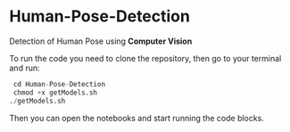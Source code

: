 # Human-Pose-Detection
Detection of Human Pose using <b>Computer Vision</b>

To run the code you need to clone the repository, then go to your terminal and run:
```python
 cd Human-Pose-Detection
 chmod +x getModels.sh
./getModels.sh
```
Then you can open the notebooks and start running the code blocks.
